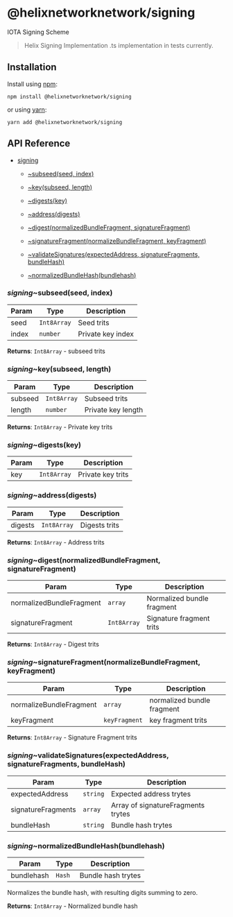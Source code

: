 # @helixnetworknetwork/signing

IOTA Signing Scheme

> Helix Signing Implementation .ts implementation in tests currently.

## Installation

Install using [npm](https://www.npmjs.org/):
```
npm install @helixnetworknetwork/signing
```

or using [yarn](https://yarnpkg.com/):

```
yarn add @helixnetworknetwork/signing
```

## API Reference


* [signing](#module_signing)

    * [~subseed(seed, index)](#module_signing..subseed)

    * [~key(subseed, length)](#module_signing..key)

    * [~digests(key)](#module_signing..digests)

    * [~address(digests)](#module_signing..address)

    * [~digest(normalizedBundleFragment, signatureFragment)](#module_signing..digest)

    * [~signatureFragment(normalizeBundleFragment, keyFragment)](#module_signing..signatureFragment)

    * [~validateSignatures(expectedAddress, signatureFragments, bundleHash)](#module_signing..validateSignatures)

    * [~normalizedBundleHash(bundlehash)](#module_signing..normalizedBundleHash)


<a name="module_signing..subseed"></a>

### *signing*~subseed(seed, index)

| Param | Type | Description |
| --- | --- | --- |
| seed | <code>Int8Array</code> | Seed trits |
| index | <code>number</code> | Private key index |

**Returns**: <code>Int8Array</code> - subseed trits  
<a name="module_signing..key"></a>

### *signing*~key(subseed, length)

| Param | Type | Description |
| --- | --- | --- |
| subseed | <code>Int8Array</code> | Subseed trits |
| length | <code>number</code> | Private key length |

**Returns**: <code>Int8Array</code> - Private key trits  
<a name="module_signing..digests"></a>

### *signing*~digests(key)

| Param | Type | Description |
| --- | --- | --- |
| key | <code>Int8Array</code> | Private key trits |

<a name="module_signing..address"></a>

### *signing*~address(digests)

| Param | Type | Description |
| --- | --- | --- |
| digests | <code>Int8Array</code> | Digests trits |

**Returns**: <code>Int8Array</code> - Address trits  
<a name="module_signing..digest"></a>

### *signing*~digest(normalizedBundleFragment, signatureFragment)

| Param | Type | Description |
| --- | --- | --- |
| normalizedBundleFragment | <code>array</code> | Normalized bundle fragment |
| signatureFragment | <code>Int8Array</code> | Signature fragment trits |

**Returns**: <code>Int8Array</code> - Digest trits  
<a name="module_signing..signatureFragment"></a>

### *signing*~signatureFragment(normalizeBundleFragment, keyFragment)

| Param | Type | Description |
| --- | --- | --- |
| normalizeBundleFragment | <code>array</code> | normalized bundle fragment |
| keyFragment | <code>keyFragment</code> | key fragment trits |

**Returns**: <code>Int8Array</code> - Signature Fragment trits  
<a name="module_signing..validateSignatures"></a>

### *signing*~validateSignatures(expectedAddress, signatureFragments, bundleHash)

| Param | Type | Description |
| --- | --- | --- |
| expectedAddress | <code>string</code> | Expected address trytes |
| signatureFragments | <code>array</code> | Array of signatureFragments trytes |
| bundleHash | <code>string</code> | Bundle hash trytes |

<a name="module_signing..normalizedBundleHash"></a>

### *signing*~normalizedBundleHash(bundlehash)

| Param | Type | Description |
| --- | --- | --- |
| bundlehash | <code>Hash</code> | Bundle hash trytes |

Normalizes the bundle hash, with resulting digits summing to zero.

**Returns**: <code>Int8Array</code> - Normalized bundle hash  
